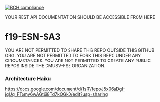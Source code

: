 [![BCH compliance](https://bettercodehub.com/edge/badge/cmusv-fse/f19-ESN-SA3?branch=master&token=f2b863007cdbb0d1669f3a323f7725f5bdbfab54)](https://bettercodehub.com/)

YOUR REST API DOCUMENTATION SHOULD BE ACCESSIBLE FROM HERE

# f19-ESN-SA3
YOU ARE NOT PERMITTED TO SHARE THIS REPO OUTSIDE THIS GITHUB ORG. YOU ARE NOT PERMITTED TO FORK THIS REPO UNDER ANY CIRCUMSTANCES. YOU ARE NOT PERMITTED TO CREATE ANY PUBLIC REPOS INSIDE THE CMUSV-FSE ORGANIZATION.

### Architecture Haiku
https://docs.google.com/document/d/1sRVfepoJ5x06aDgI-jgUq_FTamy6wAGt6i8Td7kQGk0/edit?usp=sharing
